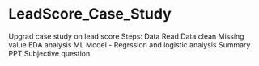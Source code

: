 # LeadScore_Case_Study
Upgrad case study on lead score 
Steps: 
Data Read
Data clean
Missing value
EDA analysis
ML Model - Regrssion and logistic analysis
Summary
PPT
Subjective question
